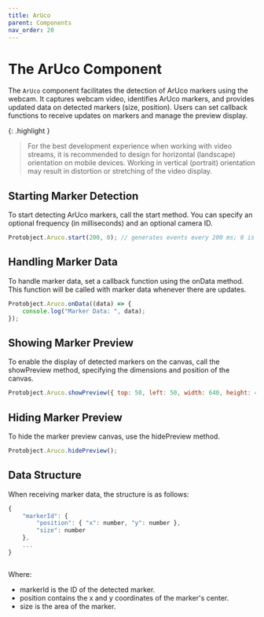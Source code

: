 ```yaml
---
title: ArUco 
parent: Components
nav_order: 20
---
```


# The ArUco Component

The `ArUco` component facilitates the detection of ArUco markers using the webcam. It captures webcam video, identifies ArUco markers, and provides updated data on detected markers (size, position). Users can set callback functions to receive updates on markers and manage the preview display.

{: .highlight }
> For the best development experience when working with video streams, it is recommended to design for horizontal (landscape) orientation on mobile devices. Working in vertical (portrait) orientation may result in distortion or stretching of the video display.


## Starting Marker Detection
To start detecting ArUco markers, call the start method. You can specify an optional frequency (in milliseconds) and an optional camera ID.

```javascript
Protobject.Aruco.start(200, 0); // generates events every 200 ms; 0 is the webcam id

```

## Handling Marker Data
To handle marker data, set a callback function using the onData method. This function will be called with marker data whenever there are updates.

```javascript
Protobject.Aruco.onData((data) => {
    console.log("Marker Data: ", data);
});

```


## Showing Marker Preview
To enable the display of detected markers on the canvas, call the showPreview method, specifying the dimensions and position of the canvas.

```javascript
Protobject.Aruco.showPreview({ top: 50, left: 50, width: 640, height: 480 });


```

## Hiding Marker Preview
To hide the marker preview canvas, use the hidePreview method.

```javascript
Protobject.Aruco.hidePreview();


```

## Data Structure
When receiving marker data, the structure is as follows:

```javascript
{
    "markerId": {
        "position": { "x": number, "y": number },
        "size": number
    },
    ...
}



```

Where:

* markerId is the ID of the detected marker.
* position contains the x and y coordinates of the marker's center.
* size is the area of the marker.
